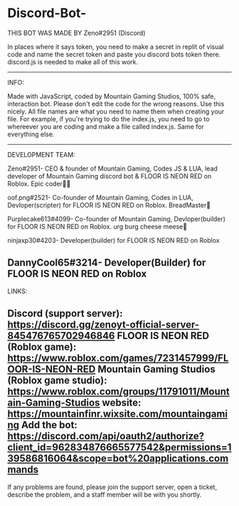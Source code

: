 # Discord-Bot-

THIS BOT WAS MADE BY Zeno#2951 (Discord)

In places where it says token, you need to make a secret in replit of visual code and name the secret token and paste you discord bots token there. discord.js is needed to make all of this work. 

------------------------------------------------------------------------------------------------------------------------------------------------------
INFO:

Made with JavaScript, coded by Mountain Gaming Studios, 100% safe, interaction bot. Please don't edit the code for the wrong reasons. Use this nicely. All file names are what you need to name them when creating your file. For example, if you're trying to do the index.js, you need to go to whereever you are coding and make a file called index.js. Same for everything else.

------------------------------------------------------------------------------------------------------------------------------------------------------
DEVELOPMENT TEAM:

Zeno#2951- CEO & founder of Mountain Gaming, Codes JS & LUA, lead developer of Mountain Gaming discord bot & FLOOR IS NEON RED on Roblox. Epic coder🧑‍💻

oof.png#2521- Co-founder of Mountain Gaming, Codes in LUA, Devloper(scripter) for FLOOR IS NEON RED on Roblox. BreadMaster🍞

Purplecake613#4099- Co-founder of Mountain Gaming, Devloper(builder) for FLOOR IS NEON RED on Roblox. urg burg cheese meese🧀

ninjaxp30#4203- Developer(builder) for FLOOR IS NEON RED on Roblox

DannyCool65#3214- Developer(Builder) for FLOOR IS NEON RED on Roblox
------------------------------------------------------------------------------------------------------------------------------------------------------
LINKS:

Discord (support server): https://discord.gg/zenoyt-official-server-845476765702946846
FLOOR IS NEON RED (Roblox game): https://www.roblox.com/games/7231457999/FLOOR-IS-NEON-RED
Mountain Gaming Studios (Roblox game studio): https://www.roblox.com/groups/11791011/Mountain-Gaming-Studios
website: https://mountainfinr.wixsite.com/mountaingaming
Add the bot: https://discord.com/api/oauth2/authorize?client_id=962834876665577542&permissions=139586816064&scope=bot%20applications.commands
------------------------------------------------------------------------------------------------------------------------------------------------------

If any problems are found, please join the support server, open a ticket, describe the problem, and a staff member will be with you shortly.
